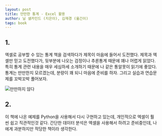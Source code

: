 ```yaml
---
layout: post
title: 만만한 통계 - Excel 활용
author: 닐 샐카인드 (지은이), 김재경 (옮긴이)
tags: book
---
```


## 1.

엑셀로 공부할 수 있는 통계 책을 검색하다가 제목이 마음에 들어서 도전했다. 제목과 엑셀만 믿고 도전했다가, 뒷부분에 나오는 검정이나 추론통계 때문에 꽤나 어렵게 읽었다. 특히 통계 관련 내용을 매우 세심하세 소개하기 때문에 나 같은 통알못이 읽기에 좋았다. 통계는 만만한지 모르겠는데, 분량이 꽤 되니 마음에 준비를 하자. 그리고 실습과 연습문제를 꼬박꼬박 풀어보자.

![만만하지 않다]({{site.baseurl}}/images/20190725/01.jpg)

## 2.

이 책에 나온 예제를 Python을 사용해서 다시 구현하고 있는데, 개인적으로 엑셀이 훨씬 쉽고 직관적인것 같다. 간단한 데이터 분석은 엑셀을 사용해서 하려고 준비중인데, 나에게 과분하지만 적당한 책이라 생각한다.
